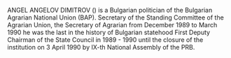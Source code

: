 ANGEL ANGELOV DIMITROV () is a Bulgarian politician of the Bulgarian Agrarian National Union (BAP). Secretary of the Standing Committee of the Agrarian Union, the Secretary of Agrarian from December 1989 to March 1990 he was the last in the history of Bulgarian statehood First Deputy Chairman of the State Council in 1989 - 1990 until the closure of the institution on 3 April 1990 by IX-th National Assembly of the PRB.
